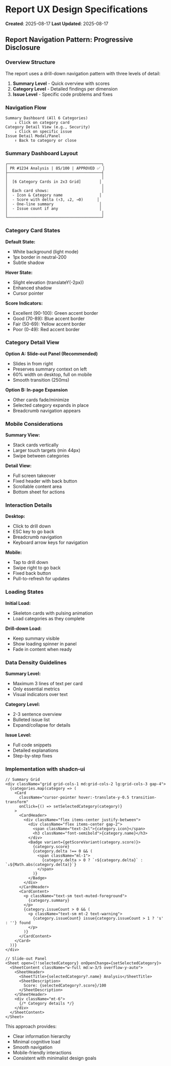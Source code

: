 # Report UX Design Specifications
**Created**: 2025-08-17
**Last Updated**: 2025-08-17

## Report Navigation Pattern: Progressive Disclosure

### Overview Structure
The report uses a drill-down navigation pattern with three levels of detail:

1. **Summary Level** - Quick overview with scores
2. **Category Level** - Detailed findings per dimension  
3. **Issue Level** - Specific code problems and fixes

### Navigation Flow

```
Summary Dashboard (All 6 Categories)
    ↓ Click on category card
Category Detail View (e.g., Security)
    ↓ Click on specific issue
Issue Detail Modal/Panel
    ↑ Back to category or close
```

### Summary Dashboard Layout

```
┌─────────────────────────────────────────┐
│ PR #1234 Analysis | 85/100 | APPROVED ✅ │
├─────────────────────────────────────────┤
│                                         │
│  [6 Category Cards in 2x3 Grid]        │
│                                         │
│  Each card shows:                       │
│  - Icon & Category name                │
│  - Score with delta (↑3, ↓2, →0)      │
│  - One-line summary                    │
│  - Issue count if any                  │
│                                         │
└─────────────────────────────────────────┘
```

### Category Card States

**Default State:**
- White background (light mode)
- 1px border in neutral-200
- Subtle shadow

**Hover State:**
- Slight elevation (translateY(-2px))
- Enhanced shadow
- Cursor pointer

**Score Indicators:**
- Excellent (90-100): Green accent border
- Good (70-89): Blue accent border  
- Fair (50-69): Yellow accent border
- Poor (0-49): Red accent border

### Category Detail View

**Option A: Slide-out Panel (Recommended)**
- Slides in from right
- Preserves summary context on left
- 60% width on desktop, full on mobile
- Smooth transition (250ms)

**Option B: In-page Expansion**
- Other cards fade/minimize
- Selected category expands in place
- Breadcrumb navigation appears

### Mobile Considerations

**Summary View:**
- Stack cards vertically
- Larger touch targets (min 44px)
- Swipe between categories

**Detail View:**
- Full screen takeover
- Fixed header with back button
- Scrollable content area
- Bottom sheet for actions

### Interaction Details

**Desktop:**
- Click to drill down
- ESC key to go back
- Breadcrumb navigation
- Keyboard arrow keys for navigation

**Mobile:**
- Tap to drill down
- Swipe right to go back
- Fixed back button
- Pull-to-refresh for updates

### Loading States

**Initial Load:**
- Skeleton cards with pulsing animation
- Load categories as they complete

**Drill-down Load:**
- Keep summary visible
- Show loading spinner in panel
- Fade in content when ready

### Data Density Guidelines

**Summary Level:**
- Maximum 3 lines of text per card
- Only essential metrics
- Visual indicators over text

**Category Level:**
- 2-3 sentence overview
- Bulleted issue list
- Expand/collapse for details

**Issue Level:**
- Full code snippets
- Detailed explanations
- Step-by-step fixes

### Implementation with shadcn-ui

```tsx
// Summary Grid
<div className="grid grid-cols-1 md:grid-cols-2 lg:grid-cols-3 gap-4">
  {categories.map(category => (
    <Card 
      className="cursor-pointer hover:-translate-y-0.5 transition-transform"
      onClick={() => setSelectedCategory(category)}
    >
      <CardHeader>
        <div className="flex items-center justify-between">
          <div className="flex items-center gap-2">
            <span className="text-2xl">{category.icon}</span>
            <h3 className="font-semibold">{category.name}</h3>
          </div>
          <Badge variant={getScoreVariant(category.score)}>
            {category.score}
            {category.delta !== 0 && (
              <span className="ml-1">
                {category.delta > 0 ? `↑${category.delta}` : `↓${Math.abs(category.delta)}`}
              </span>
            )}
          </Badge>
        </div>
      </CardHeader>
      <CardContent>
        <p className="text-sm text-muted-foreground">
          {category.summary}
        </p>
        {category.issueCount > 0 && (
          <p className="text-sm mt-2 text-warning">
            {category.issueCount} issue{category.issueCount > 1 ? 's' : ''} found
          </p>
        )}
      </CardContent>
    </Card>
  ))}
</div>

// Slide-out Panel
<Sheet open={!!selectedCategory} onOpenChange={setSelectedCategory}>
  <SheetContent className="w-full md:w-3/5 overflow-y-auto">
    <SheetHeader>
      <SheetTitle>{selectedCategory?.name} Analysis</SheetTitle>
      <SheetDescription>
        Score: {selectedCategory?.score}/100
      </SheetDescription>
    </SheetHeader>
    <div className="mt-6">
      {/* Category details */}
    </div>
  </SheetContent>
</Sheet>
```

This approach provides:
- Clear information hierarchy
- Minimal cognitive load
- Smooth navigation
- Mobile-friendly interactions
- Consistent with minimalist design goals